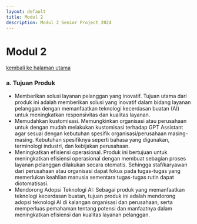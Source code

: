 ```yaml
---
layout: default
title: Modul 2
description: Modul 2 Senior Project 2024
---
```


# **Modul 2**
[kembali ke halaman utama](./)

### **a. Tujuan Produk**
- Memberikan solusi layanan pelanggan yang inovatif. Tujuan utama dari produk ini adalah memberikan solusi yang inovatif dalam bidang layanan pelanggan dengan memanfaatkan teknologi kecerdasan buatan (AI) untuk meningkatkan responsivitas dan kualitas layanan.
- Memudahkan kustomisasi. Memungkinkan organisasi atau perusahaan untuk dengan mudah melakukan kustomisasi terhadap GPT Assistant agar sesuai dengan kebutuhan spesifik organisasi/perusahaan masing-masing. Kebutuhan spesifiknya seperti bahasa yang digunakan, terminologi industri, dan kebijakan perusahaan.
- Meningkatkan efisiensi operasional. Produk ini bertujuan untuk meningkatkan efisiensi operasional dengan membuat sebagian proses layanan pelanggan dilakukan secara otomatis. Sehingga staf/karyawan dari perusahaan atau organisasi dapat fokus pada tugas-tugas yang memerlukan keahlian manusia sementara tugas-tugas rutin dapat diotomatisasi.
- Mendorong Adopsi Teknologi AI: Sebagai produk yang memanfaatkan teknologi kecerdasan buatan, tujuan produk ini adalah mendorong adopsi teknologi AI di kalangan organisasi dan perusahaan, serta memperluas pemahaman tentang potensi dan manfaatnya dalam meningkatkan efisiensi dan kualitas layanan pelanggan.
